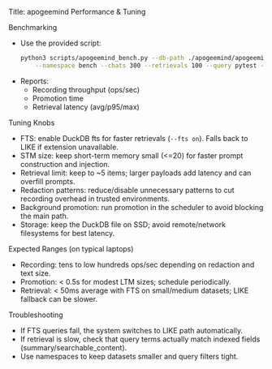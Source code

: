 Title: apogeemind Performance & Tuning

Benchmarking
- Use the provided script:
  ```bash
  python3 scripts/apogeemind_bench.py --db-path ./apogeemind/apogeemind.duckdb \
      --namespace bench --chats 300 --retrievals 100 --query pytest --fts auto
  ```
- Reports:
  - Recording throughput (ops/sec)
  - Promotion time
  - Retrieval latency (avg/p95/max)

Tuning Knobs
- FTS: enable DuckDB fts for faster retrievals (`--fts on`). Falls back to LIKE if extension unavailable.
- STM size: keep short-term memory small (<=20) for faster prompt construction and injection.
- Retrieval limit: keep to ~5 items; larger payloads add latency and can overfill prompts.
- Redaction patterns: reduce/disable unnecessary patterns to cut recording overhead in trusted environments.
- Background promotion: run promotion in the scheduler to avoid blocking the main path.
- Storage: keep the DuckDB file on SSD; avoid remote/network filesystems for best latency.

Expected Ranges (on typical laptops)
- Recording: tens to low hundreds ops/sec depending on redaction and text size.
- Promotion: < 0.5s for modest LTM sizes; schedule periodically.
- Retrieval: < 50ms average with FTS on small/medium datasets; LIKE fallback can be slower.

Troubleshooting
- If FTS queries fail, the system switches to LIKE path automatically.
- If retrieval is slow, check that query terms actually match indexed fields (summary/searchable_content).
- Use namespaces to keep datasets smaller and query filters tight.
